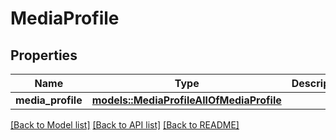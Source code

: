 # MediaProfile

## Properties

Name | Type | Description | Notes
------------ | ------------- | ------------- | -------------
**media_profile** | [**models::MediaProfileAllOfMediaProfile**](MediaProfile_allOf_mediaProfile.md) |  | 

[[Back to Model list]](../README.md#documentation-for-models) [[Back to API list]](../README.md#documentation-for-api-endpoints) [[Back to README]](../README.md)


